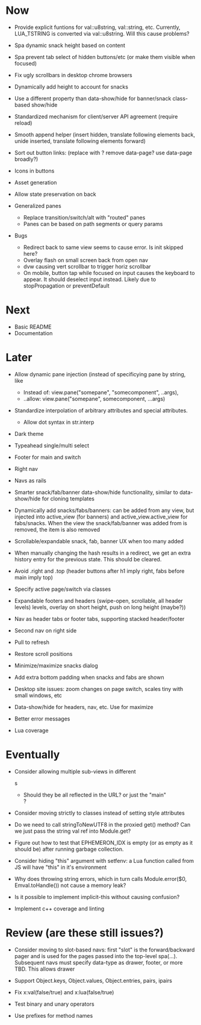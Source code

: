 # Now

- Provide explicit funtions for val::u8string, val::string, etc. Currently,
  LUA_TSTRING is converted via val::u8string. Will this cause problems?

- Spa dynamic snack height based on content
- Spa prevent tab select of hidden buttons/etc (or make them visible when
  focused)
- Fix ugly scrollbars in desktop chrome browsers

- Dynamically add height to account for snacks
- Use a different property than data-show/hide for banner/snack class-based
  show/hide

- Standardized mechanism for client/server API agreement (require reload)
- Smooth append helper (insert hidden, translate following elements back, unide
  inserted, translate following elements forward)

- Sort out button links: (replace with <a>? remove data-page? use data-page broadly?)
- Icons in buttons
- Asset generation

- Allow state preservation on back

- Generalized panes
  - Replace transition/switch/alt with "routed" panes
  - Panes can be based on path segments or query params

- Bugs
  - Redirect back to same view seems to cause error. Is init skipped here?
  - Overlay flash on small screen back from open nav
  - dvw causing vert scrollbar to trigger horiz scrollbar
  - On mobile, button tap while focused on input causes the keyboard to appear.
    It should deselect input instead. Likely due to stopPropagation or
    preventDefault

# Next

- Basic README
- Documentation

# Later

- Allow dynamic pane injection (instead of specificying pane by string, like
    - Instead of: view.pane("somepane", "somecomponent", ..args),
    - ..allow: view.pane("somepane", somecomponent, ...args)

- Standardize interpolation of arbitrary attributes and special attributes.
    - Allow dot syntax in str.interp

- Dark theme
- Typeahead single/multi select
- Footer for main and switch
- Right nav
- Navs as rails

- Smarter snack/fab/banner data-show/hide functionality, similar to
  data-show/hide for cloning templates

- Dynamically add snacks/fabs/banners: can be added from any view, but injected
  into active_view (for banners) and active_view.active_view for fabs/snacks.
  When the view the snack/fab/banner was added from is removed, the item is
  also removed

- Scrollable/expandable snack, fab, banner UX when too many added

- When manually changing the hash results in a redirect, we get an extra history
  entry for the previous state. This should be cleared.
- Avoid .right and .top (header buttons after h1 imply right, fabs before main
  imply top)
- Specify active page/switch via classes
- Expandable footers and headers (swipe-open, scrollable, all header levels)
  levels, overlay on short height, push on long height (maybe?))
- Nav as header tabs or footer tabs, supporting stacked header/footer
- Second nav on right side
- Pull to refresh
- Restore scroll positions
- Minimize/maximize snacks dialog
- Add extra bottom padding when snacks and fabs are shown
- Desktop site issues: zoom changes on page switch, scales tiny with small
  windows, etc
- Data-show/hide for headers, nav, etc. Use for maximize

- Better error messages
- Lua coverage

# Eventually

- Consider allowing multiple sub-views in different <main>s
    - Should they be all reflected in the URL? or just the "main" <main>?

- Consider moving strictly to classes instead of setting style attributes

- Do we need to call stringToNewUTF8 in the proxied get() method? Can we just
  pass the string val ref into Module.get?

- Figure out how to test that EPHEMERON_IDX is empty (or as empty as it should
  be) after running garbage collection.

- Consider hiding "this" argument with setfenv: a Lua function called from JS
  will have "this" in it's environment

- Why does throwing string errors, which in turn
  calls Module.error($0, Emval.toHandle(<str>))
  not cause a memory leak?

- Is it possible to implement implicit-this
  without causing confusion?

- Implement c++ coverage and linting

# Review (are these still issues?)

- Consider moving to slot-based navs: first "slot" is the forward/backward pager
  and is used for the pages passed into the top-level spa(...). Subsequent navs
  must specify data-type as drawer, footer, or more TBD. This allows drawer

- Support Object.keys, Object.values,
  Object.entries, pairs, ipairs
- Fix x:val(false/true) and x:lua(false/true)
- Test binary and unary operators
- Use prefixes for method names
